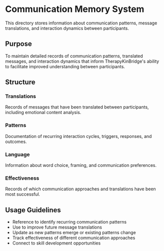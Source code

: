 # Communication Memory System

This directory stores information about communication patterns, message translations, and interaction dynamics between participants.

## Purpose
To maintain detailed records of communication patterns, translated messages, and interaction dynamics that inform TherapyKinBridge's ability to facilitate improved understanding between participants.

## Structure

### Translations
Records of messages that have been translated between participants, including emotional content analysis.

### Patterns
Documentation of recurring interaction cycles, triggers, responses, and outcomes.

### Language
Information about word choice, framing, and communication preferences.

### Effectiveness
Records of which communication approaches and translations have been most successful.

## Usage Guidelines

- Reference to identify recurring communication patterns
- Use to improve future message translations
- Update as new patterns emerge or existing patterns change
- Track effectiveness of different communication approaches
- Connect to skill development opportunities
